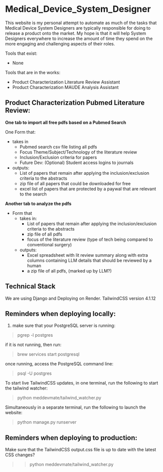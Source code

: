 # Medical_Device_System_Designer
This website is my personal attempt to automate as much of the tasks that Medical Device System Designers are typically responsible for doing to release a product onto the market. My hope is that it will help System Designers everywhere to increase the amount of time they spend on the more engaging and challenging aspects of their roles. 

Tools that exist:
- None

Tools that are in the works:
- Product Characterization Literature Review Assistant
- Product Characterization MAUDE Analysis Assistant


## Product Characterization Pubmed Literature Review:
**One tab to import all free pdfs based on a Pubmed Search**

One Form that: 
- takes in 
    - Pubmed search csv file listing all pdfs
    - Focus Theme/Subject/Technology of the literature review
    - Inclusion/Exclusion criteria for papers
    - Future Dev: (Optional) Student access logins to journals 
- outputs:
    - List of papers that remain after applying the inclusion/exclusion criteria to the abstracts
    - zip file of all papers that could be downloaded for free
    - excel list of papers that are protected by a paywal that are relevant to the search

**Another tab to analyze the pdfs**
- Form that 
    - takes in:
        - List of papers that remain after applying the inclusion/exclusion criteria to the abstracts
        - zip file of all pdfs 
        - focus of the literature review (type of tech being compared to conventional surgery)
    - outputs:
        - Excel spreadsheet with lit review summary along with extra columns containing LLM details that should be reviewed by a human
        - a zip file of all pdfs, (marked up by LLM?)


## Technical Stack
We are using Django and Deploying on Render. 
TailwindCSS version 4.1.12

## Reminders when deploying locally:
1. make sure that your PostgreSQL server is running:
> pgrep -l postgres

if it is not running, then run:
> brew services start postgresql

once running, access the PostgreSQL command line:
> psql -U postgres

To start live TailwindCSS updates, in one terminal, run the following to start the tailwind watcher:
> python meddevmate/tailwind_watcher.py

Simultaneously in a separate terminal, run the following to launch the website:
> python manage.py runserver

## Reminders when deploying to production:
Make sure that the TailwindCSS output.css file is up to date with the latest CSS changes? 
>> python meddevmate/tailwind_watcher.py